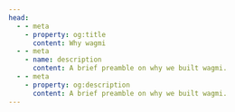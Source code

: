 ```yaml
---
head:
  - - meta
    - property: og:title
      content: Why wagmi
  - - meta
    - name: description
      content: A brief preamble on why we built wagmi.
  - - meta
    - property: og:description
      content: A brief preamble on why we built wagmi.
---
```


<!--@include: ../shared/introduction.md-->
